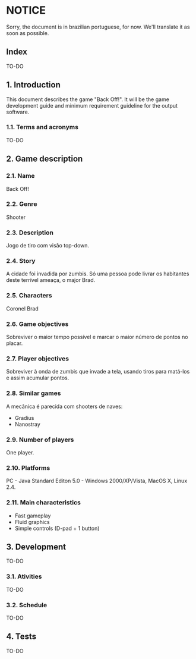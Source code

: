 # NOTICE #
Sorry, the document is in brazilian portuguese, for now.
We'll translate it as soon as possible.


## Index ##
TO-DO

## 1. Introduction ##
This document describes the game "Back Off!". It will be the game development guide and minimum requirement guideline for the output software.

### 1.1. Terms and acronyms ###
TO-DO

## 2. Game description ##

### 2.1. Name ###
Back Off!

### 2.2. Genre ###
Shooter

### 2.3. Description ###
Jogo de tiro com visão top-down.

### 2.4. Story ###
A cidade foi invadida por zumbis. Só uma pessoa pode livrar os habitantes deste terrível ameaça, o major Brad.

### 2.5. Characters ###
Coronel Brad

### 2.6. Game objectives ###
Sobreviver o maior tempo possível e marcar o maior número de pontos no placar.

### 2.7. Player objectives ###
Sobreviver à onda de zumbis que invade a tela, usando tiros para matá-los e assim acumular pontos.

### 2.8. Similar games ###
A mecânica é parecida com shooters de naves:
  * Gradius
  * Nanostray

### 2.9. Number of players ###
One player.

### 2.10. Platforms ###
PC - Java Standard Editon 5.0 - Windows 2000/XP/Vista, MacOS X, Linux 2.4.

### 2.11. Main characteristics ###
  * Fast gameplay
  * Fluid graphics
  * Simple controls (D-pad + 1 button)

## 3. Development ##
TO-DO

### 3.1. Ativities ###
TO-DO

### 3.2. Schedule ###
TO-DO

## 4. Tests ##
TO-DO